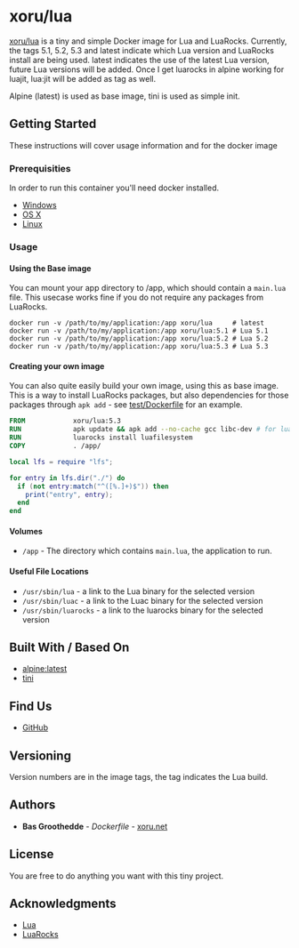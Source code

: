 # xoru/lua

[xoru/lua](https://github.com/Imagine-Programming/docker-xoru-lua) is a tiny and simple Docker image for Lua and LuaRocks. Currently, the tags 5.1, 5.2, 5.3 and latest indicate which Lua version and LuaRocks install are being used. latest indicates the use of the latest Lua version, future Lua versions will be added. Once I get luarocks in alpine working for luajit, lua:jit will be added as tag as well.

Alpine (latest) is used as base image, tini is used as simple init.

## Getting Started

These instructions will cover usage information and for the docker image 

### Prerequisities


In order to run this container you'll need docker installed.

* [Windows](https://docs.docker.com/windows/started)
* [OS X](https://docs.docker.com/mac/started/)
* [Linux](https://docs.docker.com/linux/started/)

### Usage

#### Using the Base image

You can mount your app directory to /app, which should contain a `main.lua` file. This usecase works fine if you do not require any packages from LuaRocks.

```shell
docker run -v /path/to/my/application:/app xoru/lua     # latest
docker run -v /path/to/my/application:/app xoru/lua:5.1 # Lua 5.1
docker run -v /path/to/my/application:/app xoru/lua:5.2 # Lua 5.2
docker run -v /path/to/my/application:/app xoru/lua:5.3 # Lua 5.3
```

#### Creating your own image

You can also quite easily build your own image, using this as base image. This is a way to install LuaRocks packages, but also dependencies for those packages through `apk add` - see [test/Dockerfile](test/Dockerfile) for an example.

```dockerfile
FROM            xoru/lua:5.3
RUN             apk update && apk add --no-cache gcc libc-dev # for luafilesystem
RUN             luarocks install luafilesystem
COPY            . /app/
```

```lua
local lfs = require "lfs";

for entry in lfs.dir("./") do
  if (not entry:match("^([%.]+)$")) then
    print("entry", entry);
  end
end
```

#### Volumes

* `/app` - The directory which contains `main.lua`, the application to run.

#### Useful File Locations

* `/usr/sbin/lua` - a link to the Lua binary for the selected version
* `/usr/sbin/luac` - a link to the Luac binary for the selected version
* `/usr/sbin/luarocks` - a link to the luarocks binary for the selected version

## Built With / Based On

* [alpine:latest](https://alpinelinux.org/)
* [tini](https://github.com/krallin/tini)

## Find Us

* [GitHub](https://github.com/Imagine-Programming/docker-xoru-lua)

## Versioning

Version numbers are in the image tags, the tag indicates the Lua build.

## Authors

* **Bas Groothedde** - *Dockerfile* - [xoru.net](https://www.xoru.net)

## License

You are free to do anything you want with this tiny project.

## Acknowledgments

* [Lua](https://lua.org)
* [LuaRocks](https://luarocks.org/)
